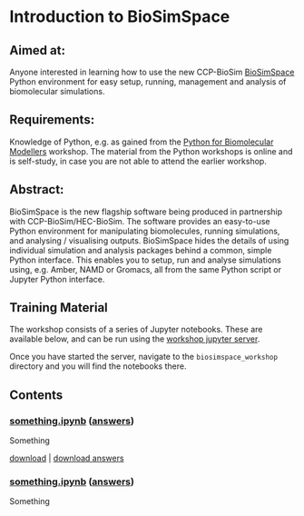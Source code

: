 # Introduction to BioSimSpace

## Aimed at: 
Anyone interested in learning how to use the new CCP-BioSim 
[BioSimSpace](https://biosimspace.org) Python environment for easy setup, running, management and analysis of biomolecular simulations.

## Requirements: 
Knowledge of Python, e.g. as gained from the 
<a href="https://ccpbiosim.github.io/python_and_data" target="_blank">Python for Biomolecular Modellers</a> workshop. 
The material from the Python workshops is online and is self-study, in case you 
are not able to attend the earlier workshop.

## Abstract: 
BioSimSpace is the new flagship software being produced in partnership with CCP-BioSim/HEC-BioSim. The software provides an easy-to-use Python environment for manipulating biomolecules, running simulations, and analysing / visualising outputs. BioSimSpace hides the details of using individual simulation and analysis packages behind a common, simple Python interface. This enables you to setup, run and analyse simulations using, e.g. Amber, NAMD or Gromacs, all from the same Python script or Jupyter Python interface.

## Training Material

The workshop consists of a series of Jupyter notebooks. These are available
below, and can be run using the 
<a href="https://ccpbiosim.github.io/workshop/events/bristol2018/server.html" target="_blank">workshop jupyter server</a>.

Once you have started the server, navigate to the `biosimspace_workshop` directory and you will find the
notebooks there.

## Contents

### [something.ipynb](html/something.html) ([answers](html/answers/something.html))

Something

[download](something.ipynb) | [download answers](answers/something.ipynb)

### [something.ipynb](html/something.html) ([answers](html/answers/something.html))

Something
